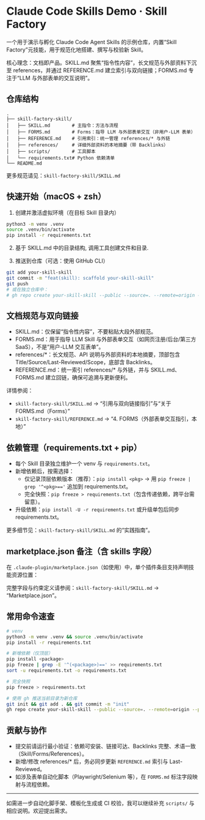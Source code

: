 # Claude Code Skills Demo · Skill Factory

一个用于演示与孵化 Claude Code Agent Skills 的示例仓库，内置“Skill Factory”元技能，用于规范化地搭建、撰写与校验新 Skill。

核心理念：文档即产品。SKILL.md 聚焦“指令性内容”，长文规范与外部资料下沉至 references，并通过 REFERENCE.md 建立索引与双向链接；FORMS.md 专注于“LLM 与外部表单的交互说明”。

## 仓库结构

```
.
├── skill-factory-skill/
│   ├── SKILL.md        # 主指令：方法与流程
│   ├── FORMS.md        # Forms：指导 LLM 与外部表单交互（非用户-LLM 表单）
│   ├── REFERENCE.md    # 引用索引：统一管理 references/* 与外链
│   ├── references/     # 详细外部资料的本地摘要（带 Backlinks）
│   ├── scripts/        # 工具脚本
│   └── requirements.txt# Python 依赖清单
└── README.md
```

更多规范请见：`skill-factory-skill/SKILL.md`

## 快速开始（macOS + zsh）

1) 创建并激活虚拟环境（在目标 Skill 目录内）

```zsh
python3 -m venv .venv
source .venv/bin/activate
pip install -r requirements.txt
```

2) 基于 SKILL.md 中的目录结构, 调用工具创建文件和目录.

3) 推送到仓库（可选：使用 GitHub CLI）

```zsh
git add your-skill-skill
git commit -m "feat(skill): scaffold your-skill-skill"
git push
# 或在独立仓库中：
# gh repo create your-skill-skill --public --source=. --remote=origin --push
```

## 文档规范与双向链接

- SKILL.md：仅保留“指令性内容”，不要粘贴大段外部规范。
- FORMS.md：用于指导 LLM Skill 与外部表单交互（如网页注册/后台/第三方 SaaS），不是“用户-LLM 交互表单”。
- references/*：长文规范、API 说明与外部资料的本地摘要，顶部包含 Title/Source/Last-Reviewed/Scope，底部含 Backlinks。
- REFERENCE.md：统一索引 references/* 与外链，并与 SKILL.md、FORMS.md 建立回链，确保可追溯与更新便利。

详情参阅：
- `skill-factory-skill/SKILL.md` → “引用与双向链接指引”与“关于 FORMS.md（Forms）”
- `skill-factory-skill/REFERENCE.md` → “4. FORMS（外部表单交互指引，本地）”

## 依赖管理（requirements.txt + pip）

- 每个 Skill 目录独立维护一个 venv 与 `requirements.txt`。
- 新增依赖后，按需选择：
	- 仅记录顶层依赖版本（推荐）：`pip install <pkg>` → 用 `pip freeze | grep '^<pkg>=='` 追加到 requirements.txt。
	- 完全快照：`pip freeze > requirements.txt`（包含传递依赖，跨平台需留意）。
- 升级依赖：`pip install -U -r requirements.txt` 或升级单包后同步 requirements.txt。

更多细节见：`skill-factory-skill/SKILL.md` 的“实践指南”。

## marketplace.json 备注（含 skills 字段）

在 `.claude-plugin/marketplace.json`（如使用）中，单个插件条目支持声明技能资源位置：

完整字段与约束定义请参阅：`skill-factory-skill/SKILL.md` → “Marketplace.json”。

## 常用命令速查

```zsh
# venv
python3 -m venv .venv && source .venv/bin/activate
pip install -r requirements.txt

# 新增依赖（仅顶层）
pip install <package>
pip freeze | grep -E '^(<package>)==' >> requirements.txt
sort -u requirements.txt -o requirements.txt

# 完全快照
pip freeze > requirements.txt

# 使用 gh 推送当前目录为新仓库
git init && git add . && git commit -m "init"
gh repo create your-skill-skill --public --source=. --remote=origin --push
```

## 贡献与协作

- 提交前请运行最小验证：依赖可安装、链接可达、Backlinks 完整、术语一致（Skill/Forms/References）。
- 新增/修改 references/* 后，务必同步更新 `REFERENCE.md` 索引与 Last-Reviewed。
- 如涉及表单自动化脚本（Playwright/Selenium 等），在 `FORMS.md` 标注字段映射与流程依赖。

---

如需进一步自动化脚手架、模板化生成或 CI 校验，我可以继续补充 `scripts/` 与相应说明。欢迎提出需求。
